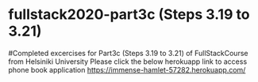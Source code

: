 # fullstack2020-part3c (Steps 3.19 to 3.21)
#Completed excercises for Part3c (Steps 3.19 to 3.21) of FullStackCourse from Helsiniki University
Please click the below herokuapp link to access phone book application
https://immense-hamlet-57282.herokuapp.com/
